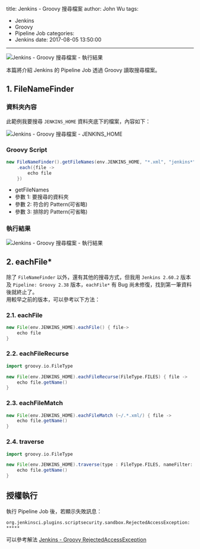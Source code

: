 title: Jenkins - Groovy 搜尋檔案
author: John Wu
tags:
  - Jenkins
  - Groovy
  - Pipeline Job
categories:
  - Jenkins
date: 2017-08-05 13:50:00
---

![Jenkins - Groovy 搜尋檔案 - 執行結果](/images/pasted-277.png)

本篇將介紹 Jenkins 的 Pipeline Job 透過 Groovy 讀取搜尋檔案。  

<!-- more -->

## 1. FileNameFinder

### 資料夾內容

此範例我要搜尋 `JENKINS_HOME` 資料夾底下的檔案，內容如下：

![Jenkins - Groovy 搜尋檔案 - JENKINS_HOME](/images/pasted-276.png)

### Groovy Script

```groovy
new FileNameFinder().getFileNames(env.JENKINS_HOME, "*.xml", "jenkins*")
    .each({file ->
        echo file
    })
```
* getFileNames  
 * 參數 1: 要搜尋的資料夾  
 * 參數 2: 符合的 Pattern(可省略)  
 * 參數 3: 排除的 Pattern(可省略)  

### 執行結果

![Jenkins - Groovy 搜尋檔案 - 執行結果](/images/pasted-277.png)

## 2. eachFile*

除了 `FileNameFinder` 以外，還有其他的搜尋方式，但我用 `Jenkins 2.60.2` 版本及 `Pipeline: Groovy 2.38` 版本，`eachFile*` 有 Bug 尚未修復，找到第一筆資料後就終止了。  
用較早之前的版本，可以參考以下方法：

### 2.1. eachFile

```groovy
new File(env.JENKINS_HOME).eachFile() { file->
    echo file
}
```

### 2.2. eachFileRecurse

```groovy
import groovy.io.FileType

new File(env.JENKINS_HOME).eachFileRecurse(FileType.FILES) { file ->
    echo file.getName()
}
```

### 2.3. eachFileMatch

```groovy
new File(env.JENKINS_HOME).eachFileMatch (~/.*.xml/) { file ->
    echo file.getName()
}
```

### 2.4. traverse

```groovy
import groovy.io.FileType

new File(env.JENKINS_HOME).traverse(type : FileType.FILES, nameFilter: ~/.*.xml/) { file ->
    echo file.getName()
}
```

## 授權執行

執行 Pipeline Job 後，若顯示失敗訊息：
```
org.jenkinsci.plugins.scriptsecurity.sandbox.RejectedAccessException: *****
```
可以參考解法 [Jenkins - Groovy RejectedAccessException](/article/jenkins-groovy-rejected-access-exception.html)